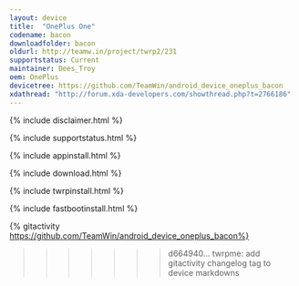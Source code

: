 ```yaml
---
layout: device
title:  "OnePlus One"
codename: bacon
downloadfolder: bacon
oldurl: http://teamw.in/project/twrp2/231
supportstatus: Current
maintainer: Dees_Troy
oem: OnePlus
devicetree: https://github.com/TeamWin/android_device_oneplus_bacon
xdathread: "http://forum.xda-developers.com/showthread.php?t=2766186"
---
```


{% include disclaimer.html %}

{% include supportstatus.html %}

{% include appinstall.html %}

{% include download.html %}

{% include twrpinstall.html %}

{% include fastbootinstall.html %}

{% gitactivity  https://github.com/TeamWin/android_device_oneplus_bacon%}
>>>>>>> d664940... twrpme: add gitactivity changelog tag to device markdowns
